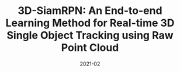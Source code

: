 ---
title: "3D-SiamRPN: An End-to-end Learning Method for Real-time 3D Single Object Tracking using Raw Point Cloud"
excerpt: 'Zheng Fang; Sifan Zhou; **Yubo Cui**; Sebastian Scherer.'
collection: publications
permalink: /publication/3d_siamrpn
date: 2021-02
venue: 'IEEE Sensors Journal'
paperurl: '/files/3D-SiamRPN.pdf'
link: 'https://ieeexplore.ieee.org/document/9235506'
citation: 'Z. Fang, S. Zhou, Y. Cui and S. Scherer. 3D-SiamRPN: An End-to-End Learning Method for Real-Time 3D Single Object Tracking Using Raw Point Cloud. in IEEE Sensors Journal, vol. 21, no. 4, pp. 4995-5011, 15 Feb.15, 2021, doi: 10.1109/JSEN.2020.3033034.'
---
